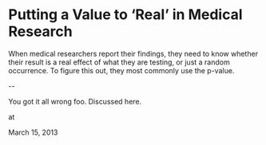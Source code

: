 # Putting a Value to ‘Real’ in Medical Research
When medical researchers report their findings, they need to know 
whether their result is a real effect of what they are testing, or just a
 random occurrence. To figure this out, they most commonly use the 
p-value.

--

You got it all wrong foo. Discussed here. 








at

March 15, 2013















